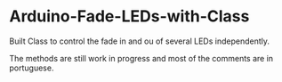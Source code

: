 # Arduino-Fade-LEDs-with-Class
Built Class to control the fade in and ou of several LEDs independently.

The methods are still work in progress and most of the comments are in portuguese.
